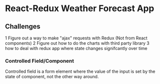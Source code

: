 # React-Redux Weather Forecast App

## Challenges

1 Figure out a way to make "ajax" requests with Redux (Not from React components)
2 Figure out how to do the charts with third party library
3 how to deal with redux app where state changes signifcantly over time

### Controlled Field/Component

Controlled field is a form element where the value of the input is set by the state of component, not the other way around.